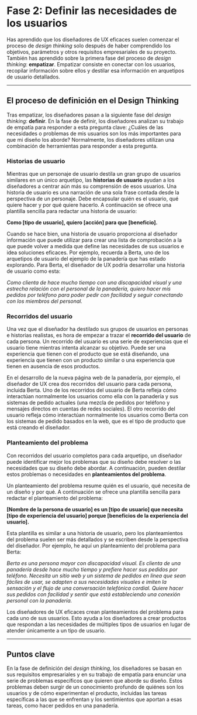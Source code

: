# Fase 2: Definir las necesidades de los usuarios

Has aprendido que los diseñadores de UX eficaces suelen comenzar el proceso de *design thinking* solo después de haber comprendido los objetivos, parámetros y otros requisitos empresariales de su proyecto. También has aprendido sobre la primera fase del proceso de *design thinking*: **empatizar**. Empatizar consiste en conectar con los usuarios, recopilar información sobre ellos y destilar esa información en arquetipos de usuario detallados.

---

## El proceso de definición en el Design Thinking

Tras empatizar, los diseñadores pasan a la siguiente fase del *design thinking*: **definir**. En la fase de definir, los diseñadores analizan su trabajo de empatía para responder a esta pregunta clave: ¿Cuáles de las necesidades o problemas de mis usuarios son los más importantes para que mi diseño los aborde? Normalmente, los diseñadores utilizan una combinación de herramientas para responder a esta pregunta.

### Historias de usuario

Mientras que un personaje de usuario destila un gran grupo de usuarios similares en un único arquetipo, las **historias de usuario** ayudan a los diseñadores a centrar aún más su comprensión de esos usuarios. Una historia de usuario es una narración de una sola frase contada desde la perspectiva de un personaje. Debe encapsular quién es el usuario, qué quiere hacer y por qué quiere hacerlo. A continuación se ofrece una plantilla sencilla para redactar una historia de usuario:

**Como [tipo de usuario], quiero [acción] para que [beneficio].**

Cuando se hace bien, una historia de usuario proporciona al diseñador información que puede utilizar para crear una lista de comprobación a la que puede volver a medida que define las necesidades de sus usuarios e idea soluciones eficaces. Por ejemplo, recuerda a Berta, uno de los arquetipos de usuario del ejemplo de la panadería que has estado explorando. Para Berta, el diseñador de UX podría desarrollar una historia de usuario como esta:

*Como clienta de hace mucho tiempo con una discapacidad visual y una estrecha relación con el personal de la panadería, quiero hacer mis pedidos por teléfono para poder pedir con facilidad y seguir conectando con los miembros del personal.*

### Recorridos del usuario

Una vez que el diseñador ha destilado sus grupos de usuarios en personas e historias realistas, es hora de empezar a trazar el **recorrido del usuario** de cada persona. Un recorrido del usuario es una serie de experiencias que el usuario tiene mientras intenta alcanzar su objetivo. Puede ser una experiencia que tienen con el producto que se está diseñando, una experiencia que tienen con un producto similar o una experiencia que tienen en ausencia de esos productos.

En el desarrollo de la nueva página web de la panadería, por ejemplo, el diseñador de UX crea dos recorridos del usuario para cada persona, incluida Berta. Uno de los recorridos del usuario de Berta refleja cómo interactúan normalmente los usuarios como ella con la panadería y sus sistemas de pedido actuales (una mezcla de pedidos por teléfono y mensajes directos en cuentas de redes sociales). El otro recorrido del usuario refleja cómo interactúan normalmente los usuarios como Berta con los sistemas de pedido basados en la web, que es el tipo de producto que está creando el diseñador.

### Planteamiento del problema

Con recorridos del usuario completos para cada arquetipo, un diseñador puede identificar mejor los problemas que su diseño debe resolver o las necesidades que su diseño debe abordar. A continuación, pueden destilar estos problemas o necesidades en **planteamientos del problema**.

Un planteamiento del problema resume quién es el usuario, qué necesita de un diseño y por qué. A continuación se ofrece una plantilla sencilla para redactar el planteamiento del problema:

**[Nombre de la persona de usuario] es un [tipo de usuario] que necesita [tipo de experiencia del usuario] porque [beneficios de la experiencia del usuario].**

Esta plantilla es similar a una historia de usuario, pero los planteamientos del problema suelen ser más detallados y se escriben desde la perspectiva del diseñador. Por ejemplo, he aquí un planteamiento del problema para Berta:

*Berta es una persona mayor con discapacidad visual. Es clienta de una panadería desde hace mucho tiempo y prefiere hacer sus pedidos por teléfono. Necesita un sitio web y un sistema de pedidos en línea que sean fáciles de usar, se adapten a sus necesidades visuales e imiten la sensación y el flujo de una conversación telefónica cordial. Quiere hacer sus pedidos con facilidad y sentir que está estableciendo una conexión personal con la panadería.*

Los diseñadores de UX eficaces crean planteamientos del problema para cada uno de sus usuarios. Esto ayuda a los diseñadores a crear productos que respondan a las necesidades de múltiples tipos de usuarios en lugar de atender únicamente a un tipo de usuario.

---

## Puntos clave

En la fase de definición del *design thinking*, los diseñadores se basan en sus requisitos empresariales y en su trabajo de empatía para enunciar una serie de problemas específicos que quieren que aborde su diseño. Estos problemas deben surgir de un conocimiento profundo de quiénes son los usuarios y de cómo experimentan el producto, incluidas las tareas específicas a las que se enfrentan y los sentimientos que aportan a esas tareas, como hacer pedidos en una panadería.
